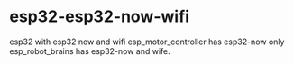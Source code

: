 # esp32-esp32-now-wifi
esp32 with esp32 now and wifi
esp_motor_controller has esp32-now only
esp_robot_brains has esp32-now and wife.
